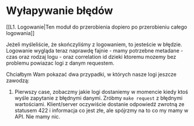 # Wyłapywanie błędów

[[L1. Logowanie|Ten moduł do przerobienia dopiero po przerobieniu całego logowania]]

Jeżeli myśleliście, że skończyliśmy z logowaniem, to jesteście w błędzie. Logowanie wygląda teraz naprawdę fajnie - mamy potrzebne metadane - czas oraz rodzaj logu - oraz correlation id dzieki ktoremu mozemy bez problemu powiazac logi z danym requestem.

Chciałbym Wam pokazać dwa przypadki, w których nasze logi jeszcze zawodzą:

1. Pierwszy case, zobaczmy jakie logi dostaniemy w momencie kiedy ktoś wyśle zapytanie z błędnymi danymi. Zróbmy `make request` z błędnymi wartościami. Klient/server oczywiście dostanie odpowiedź zwrotną ze statusem 422 i informacja co jest złe, ale spójrzmy na to co my mamy w API. Nie mamy nic. 

